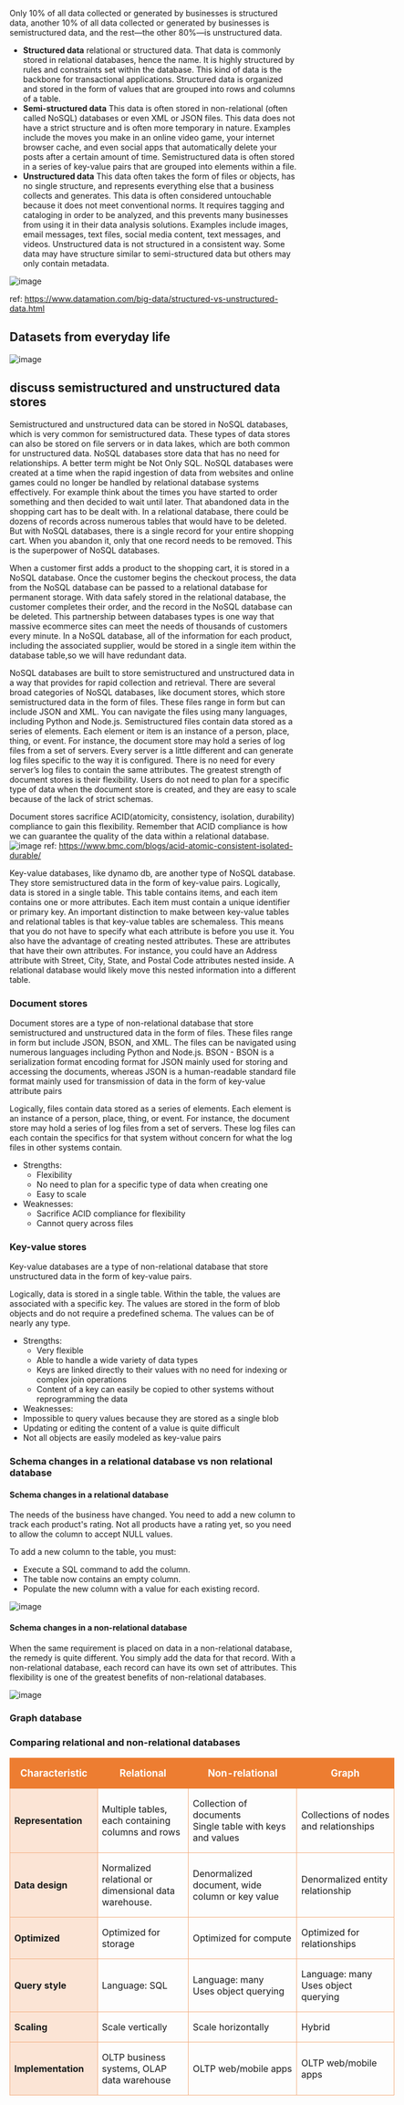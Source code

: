 Only 10% of all data collected or generated by businesses is structured data, another 10% of all data collected or generated by businesses is semistructured data, and the rest—the other 80%—is unstructured data.

- **Structured data**
relational or structured data. That data is commonly stored in relational databases, hence the name. It is highly structured by rules and constraints set within the database. 
This kind of data is the backbone for transactional applications. Structured data is organized and stored in the form of values that are grouped into rows and columns of a table.
- **Semi-structured data**
This data is often stored in non-relational (often called NoSQL) databases or even XML or JSON files. This data does not have a strict structure and is often more temporary 
in nature. Examples include the moves you make in an online video game, your internet browser cache, and even social apps that automatically delete your posts after a certain
amount of time. Semistructured data is often stored in a series of key-value pairs that are grouped into elements within a file.
- **Unstructured data**
This data often takes the form of files or objects, has no single structure, and represents everything else that a business collects and generates. This data is often considered
untouchable because it does not meet conventional norms. It requires tagging and cataloging in order to be analyzed, and this prevents many businesses from using it in their data
analysis solutions. Examples include images, email messages, text files, social media content, text messages, and videos. Unstructured data is not structured in a consistent way. Some data may have structure similar to semi-structured data but others may only contain metadata.

![image](https://user-images.githubusercontent.com/52529498/141729500-b1b91c1b-dee5-49b6-aeb4-455c04c89d90.png)

ref: https://www.datamation.com/big-data/structured-vs-unstructured-data.html

## Datasets from everyday life
![image](https://user-images.githubusercontent.com/52529498/141729744-a1a748fa-3c4a-4793-9834-8ffa72d0f500.png)


## discuss semistructured and unstructured data stores
Semistructured and unstructured data can be stored in NoSQL databases, which is very common for semistructured data. These types of data stores can also be stored on file servers or in data lakes, which are both common for unstructured data. NoSQL databases store data that has no need for relationships. A better term might be Not Only SQL. NoSQL databases were created at a time when the rapid ingestion of data from websites and online games could no longer be handled by relational database systems effectively. For example  think about the times you have started to order something and then decided to wait until later. That abandoned data in the shopping cart has to be dealt with. In a relational database, there could be dozens of records across numerous tables that would have to be deleted. But with NoSQL databases, there is a single record for your entire shopping cart. When you abandon it, only that one record needs to be removed. This is the superpower of NoSQL databases.

When a customer first adds a product to the shopping cart, it is stored in a NoSQL database. Once the customer begins the checkout process, the data from the NoSQL database can be passed to a relational database for permanent storage. With data safely stored in the relational database, the customer completes their order, and the record in the NoSQL database can be deleted. This partnership between databases types is one way that massive ecommerce sites can meet the needs of thousands of customers every minute. In a NoSQL database, all of the information for each product, including the associated supplier, would be stored in a single item within the database table,so  we will have redundant data.

NoSQL databases are built to store semistructured and unstructured data in a way that provides for rapid collection and retrieval. There are several broad categories of NoSQL databases, like document stores, which store semistructured data in the form of files. These files range in form but can include JSON and XML. You can navigate the files using many languages, including Python and Node.js. Semistructured files contain data stored as a series of elements. Each element or item is an instance of a person, place, thing, or event. For instance, the document store may hold a series of log files from a set of servers. Every server is a little different and can generate log files specific to the way it is configured. There is no need for every server’s log files to contain the same attributes. The greatest strength of document stores is their flexibility. Users do not need to plan for a specific type of data when the document store is created, and they are easy to scale because of the lack of strict schemas.

Document stores sacrifice ACID(atomicity, consistency, isolation, durability) compliance to gain this flexibility. Remember that ACID compliance is how we can guarantee the quality of the data within a relational database.
![image](https://user-images.githubusercontent.com/52529498/149370474-e371893a-c096-40b2-96a8-214230af7bac.png)
ref: https://www.bmc.com/blogs/acid-atomic-consistent-isolated-durable/

Key-value databases, like dynamo db, are another type of NoSQL database. They store semistructured data in the form of key-value pairs. Logically, data is stored in a single table. This table contains items, and each item contains one or more attributes. Each item must contain a unique identifier or primary key.
An important distinction to make between key-value tables and relational tables is that key-value tables are schemaless. This means that you do not have to specify what each attribute is before you use it. You also have the advantage of creating nested attributes. These are attributes that have their own attributes. For instance, you could have an Address attribute with Street, City, State, and Postal Code attributes nested inside. A relational database would likely move this nested information into a different table.

### Document stores
Document stores are a type of non-relational database that store semistructured and unstructured data in the form of files. These files range in form but include JSON, BSON, and XML. The files can be navigated using numerous languages including Python and Node.js. BSON - BSON is a serialization format encoding format for JSON mainly used for storing and accessing the documents, whereas JSON is a human-readable standard file format mainly used for transmission of data in the form of key-value attribute pairs

Logically, files contain data stored as a series of elements. Each element is an instance of a person, place, thing, or event. For instance, the document store may hold a series of log files from a set of servers. These log files can each contain the specifics for that system without concern for what the log files in other systems contain.

- Strengths:
  - Flexibility
  - No need to plan for a specific type of data when creating one
  - Easy to scale
- Weaknesses:
  - Sacrifice ACID compliance for flexibility
  - Cannot query across files

### Key-value stores
Key-value databases are a type of non-relational database that store unstructured data in the form of key-value pairs.

Logically, data is stored in a single table. Within the table, the values are associated with a specific key. The values are stored in the form of blob objects and do not require a predefined schema. The values can be of nearly any type.

- Strengths: 
  - Very flexible
  - Able to handle a wide variety of data types
  - Keys are linked directly to their values with no need for indexing or complex join operations
  - Content of a key can easily be copied to other systems without reprogramming the data
- Weaknesses: 
 - Impossible to query values because they are stored as a single blob
 - Updating or editing the content of a value is quite difficult
 - Not all objects are easily modeled as key-value pairs

### Schema changes in a relational database vs non relational database

#### Schema changes in a relational database
The needs of the business have changed. You need to add a new column to track each product's rating. Not all products have a rating yet, so you need to allow the column to accept NULL values.

To add a new column to the table, you must:
- Execute a SQL command to add the column.
- The table now contains an empty column.
- Populate the new column with a value for each existing record.

![image](https://user-images.githubusercontent.com/52529498/141931571-e27a5712-e36f-473a-ae66-979374e0d731.png)

#### Schema changes in a non-relational database
When the same requirement is placed on data in a non-relational database, the remedy is quite different. You simply add the data for that record.
With a non-relational database, each record can have its own set of attributes. This flexibility is one of the greatest benefits of non-relational databases.

![image](https://user-images.githubusercontent.com/52529498/141931722-c0c69fdc-5dc6-484c-b2df-5daedebfb6ba.png)

### Graph database


### Comparing relational and non-relational databases
<table style="width:506.05pt;border-collapse:collapse;border:none;"><tbody><tr><td style="width:107.75pt;border:solid #ED7D31 1.0pt;border-right:none;background:#ED7D31;padding:0in 5.4pt 0in 5.4pt;height:22.0pt;"><p style="text-align:center;"><strong><span style="color:rgb(255, 255, 255);font-size:17px;">Characteristic</span></strong></p></td><td style="width:121.25pt;border-top:solid #ED7D31 1.0pt;border-left:none;border-bottom:solid #ED7D31 1.0pt;border-right:none;background:#ED7D31;padding:0in 5.4pt 0in 5.4pt;height:22.0pt;"><p style="text-align:center;"><span style="font-size:17px;"><span style="color:rgb(255, 255, 255);"><strong>Relational</strong></span></span></p></td><td style="width:148.5pt;border-top:solid #ED7D31 1.0pt;border-left:none;border-bottom:solid #ED7D31 1.0pt;border-right:none;background:#ED7D31;padding:0in 5.4pt 0in 5.4pt;height:22.0pt;"><p style="text-align:center;"><span style="font-size:17px;"><span style="color:rgb(255, 255, 255);"><strong>Non-relational</strong></span></span></p></td><td style="width:128.55pt;border:solid #ED7D31 1.0pt;border-left:none;background:#ED7D31;padding:0in 5.4pt 0in 5.4pt;height:22.0pt;"><p style="text-align:center;"><strong><span style="color:rgb(255, 255, 255);font-size:17px;">Graph</span></strong></p></td></tr><tr><td style="width:107.75pt;border:solid #F4B083 1.0pt;border-top:none;background:#FBE4D5;padding:0in 5.4pt 0in 5.4pt;height:.2in;"><p><strong>Representation</strong></p></td><td style="width:121.25pt;border-top:none;border-left:none;border-bottom:solid #F4B083 1.0pt;border-right:solid #F4B083 1.0pt;padding:0in 5.4pt 0in 5.4pt;height:.2in;"><p>Multiple tables, each containing columns and rows</p></td><td style="width:148.5pt;border-top:none;border-left:none;border-bottom:solid #F4B083 1.0pt;border-right:solid #F4B083 1.0pt;padding:0in 5.4pt 0in 5.4pt;height:.2in;"><p>Collection of documents<br>Single table with keys and values</p></td><td style="width:128.55pt;border-top:none;border-left:none;border-bottom:solid #F4B083 1.0pt;border-right:solid #F4B083 1.0pt;padding:0in 5.4pt 0in 5.4pt;height:.2in;"><p>Collections of nodes and relationships</p></td></tr><tr><td style="width:107.75pt;border:solid #F4B083 1.0pt;border-top:none;background:#FBE4D5;padding:0in 5.4pt 0in 5.4pt;height:.2in;"><p><strong>Data&nbsp;</strong><strong>design</strong></p></td><td style="width:121.25pt;border-top:none;border-left:none;border-bottom:solid #F4B083 1.0pt;border-right:solid #F4B083 1.0pt;padding:0in 5.4pt 0in 5.4pt;height:.2in;"><p>Normalized relational or dimensional data warehouse.</p></td><td style="width:148.5pt;border-top:none;border-left:none;border-bottom:solid #F4B083 1.0pt;border-right:solid #F4B083 1.0pt;padding:0in 5.4pt 0in 5.4pt;height:.2in;"><p>Denormalized document, wide column or key value</p></td><td style="width:128.55pt;border-top:none;border-left:none;border-bottom:solid #F4B083 1.0pt;border-right:solid #F4B083 1.0pt;padding:0in 5.4pt 0in 5.4pt;height:.2in;"><p>Denormalized entity relationship</p></td></tr><tr><td style="width:107.75pt;border:solid #F4B083 1.0pt;border-top:none;background:#FBE4D5;padding:0in 5.4pt 0in 5.4pt;height:.2in;"><p><strong>Optimized</strong></p></td><td style="width:121.25pt;border-top:none;border-left:none;border-bottom:solid #F4B083 1.0pt;border-right:solid #F4B083 1.0pt;padding:0in 5.4pt 0in 5.4pt;height:.2in;"><p>Optimized for storage</p></td><td style="width:148.5pt;border-top:none;border-left:none;border-bottom:solid #F4B083 1.0pt;border-right:solid #F4B083 1.0pt;padding:0in 5.4pt 0in 5.4pt;height:.2in;"><p>Optimized for compute</p></td><td style="width:128.55pt;border-top:none;border-left:none;border-bottom:solid #F4B083 1.0pt;border-right:solid #F4B083 1.0pt;padding:0in 5.4pt 0in 5.4pt;height:.2in;"><p>Optimized for relationships</p></td></tr><tr><td style="width:107.75pt;border:solid #F4B083 1.0pt;border-top:none;background:#FBE4D5;padding:0in 5.4pt 0in 5.4pt;height:.2in;"><p><strong>Query&nbsp;</strong><strong>style</strong></p></td><td style="width:121.25pt;border-top:none;border-left:none;border-bottom:solid #F4B083 1.0pt;border-right:solid #F4B083 1.0pt;padding:0in 5.4pt 0in 5.4pt;height:.2in;"><p>Language: SQL</p></td><td style="width:148.5pt;border-top:none;border-left:none;border-bottom:solid #F4B083 1.0pt;border-right:solid #F4B083 1.0pt;padding:0in 5.4pt 0in 5.4pt;height:.2in;"><p>Language: many<br>Uses object querying</p></td><td style="width:128.55pt;border-top:none;border-left:none;border-bottom:solid #F4B083 1.0pt;border-right:solid #F4B083 1.0pt;padding:0in 5.4pt 0in 5.4pt;height:.2in;"><p>Language: many<br>Uses object querying</p></td></tr><tr><td style="width:107.75pt;border:solid #F4B083 1.0pt;border-top:none;background:#FBE4D5;padding:0in 5.4pt 0in 5.4pt;height:.2in;"><p><strong>Scaling</strong></p></td><td style="width:121.25pt;border-top:none;border-left:none;border-bottom:solid #F4B083 1.0pt;border-right:solid #F4B083 1.0pt;padding:0in 5.4pt 0in 5.4pt;height:.2in;"><p>Scale vertically</p></td><td style="width:148.5pt;border-top:none;border-left:none;border-bottom:solid #F4B083 1.0pt;border-right:solid #F4B083 1.0pt;padding:0in 5.4pt 0in 5.4pt;height:.2in;"><p>Scale horizontally</p></td><td style="width:128.55pt;border-top:none;border-left:none;border-bottom:solid #F4B083 1.0pt;border-right:solid #F4B083 1.0pt;padding:0in 5.4pt 0in 5.4pt;height:.2in;"><p>Hybrid</p></td></tr><tr><td style="width:107.75pt;border:solid #F4B083 1.0pt;border-top:none;background:#FBE4D5;padding:0in 5.4pt 0in 5.4pt;height:.2in;"><p><strong>Implementation</strong></p></td><td style="width:121.25pt;border-top:none;border-left:none;border-bottom:solid #F4B083 1.0pt;border-right:solid #F4B083 1.0pt;padding:0in 5.4pt 0in 5.4pt;height:.2in;"><p>OLTP business systems, OLAP data warehouse</p></td><td style="width:148.5pt;border-top:none;border-left:none;border-bottom:solid #F4B083 1.0pt;border-right:solid #F4B083 1.0pt;padding:0in 5.4pt 0in 5.4pt;height:.2in;"><p>OLTP web/mobile apps</p></td><td style="width:128.55pt;border-top:none;border-left:none;border-bottom:solid #F4B083 1.0pt;border-right:solid #F4B083 1.0pt;padding:0in 5.4pt 0in 5.4pt;height:.2in;"><p>OLTP web/mobile apps</p></td></tr></tbody></table>









